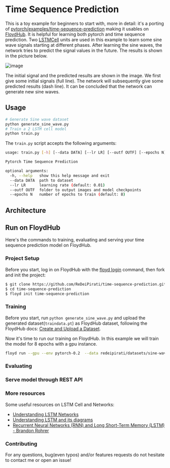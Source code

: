 # Time Sequence Prediction
This is a toy example for beginners to start with, more in detail: it's a porting of [pytorch/examples/time-sequence-prediction](https://github.com/pytorch/examples/tree/master/time_sequence_prediction) making it usables on [FloydHub](https://www.floydhub.com/). It is helpful for learning both pytorch and time sequence prediction. Two [LSTMCell]() units are used in this example to learn some sine wave signals starting at different phases. After learning the sine waves, the network tries to predict the signal values in the future. The results is shown in the picture below.

![image](https://cloud.githubusercontent.com/assets/1419566/24184438/e24f5280-0f08-11e7-8f8b-4d972b527a81.png)

The initial signal and the predicted results are shown in the image. We first give some initial signals (full line). The network will  subsequently give some predicted results (dash line). It can be concluded that the network can generate new sine waves.


## Usage

```bash
# Generate Sine wave dataset
python generate_sine_wave.py
# Train a 2 LSTM cell model
python train.py
```


The `train.py` script accepts the following arguments:

```bash
usage: train.py [-h] [--data DATA] [--lr LR] [--outf OUTF] [--epochs N]

Pytorch Time Sequence Prediction

optional arguments:
  -h, --help   show this help message and exit
  --data DATA  path to dataset
  --lr LR      learning rate (default: 0.01)
  --outf OUTF  folder to output images and model checkpoints
  --epochs N   number of epochs to train (default: 8)

```


## Architecture

## Run on FloydHub

Here's the commands to training, evaluating and serving your time sequence prediction model on FloydHub.

### Project Setup

Before you start, log in on FloydHub with the [floyd login](http://docs.floydhub.com/commands/login/) command, then fork and init the project:

```bash
$ git clone https://github.com/ReDeiPirati/time-sequence-prediction.git
$ cd time-sequence-prediction
$ floyd init time-sequence-prediction
```

### Training

Before you start, run `python generate_sine_wave.py` and upload the generated dataset(`traindata.pt`) as FloydHub dataset, following the FloydHub docs: [Create and Upload a Dataset](https://docs.floydhub.com/guides/create_and_upload_dataset/).

Now it's time to run our training on FloydHub. In this example we will train the model for 8 epochs with a gpu instance.

```bash
floyd run --gpu --env pytorch-0.2  --data redeipirati/datasets/sine-waves/1:input "python train.py"
```

### Evaluating

### Serve model through REST API

### More resources

Some useful resources on LSTM Cell and Networks:
- [Understanding LSTM Networks](http://colah.github.io/posts/2015-08-Understanding-LSTMs/)
- [Understanding LSTM and its diagrams](https://medium.com/@shiyan/understanding-lstm-and-its-diagrams-37e2f46f1714)
- [Recurrent Neural Networks (RNN) and Long Short-Term Memory (LSTM) - Brandon Rohrer](https://youtu.be/WCUNPb-5EYI)

### Contributing

For any questions, bug(even typos) and/or features requests do not hesitate to contact me or open an issue!
